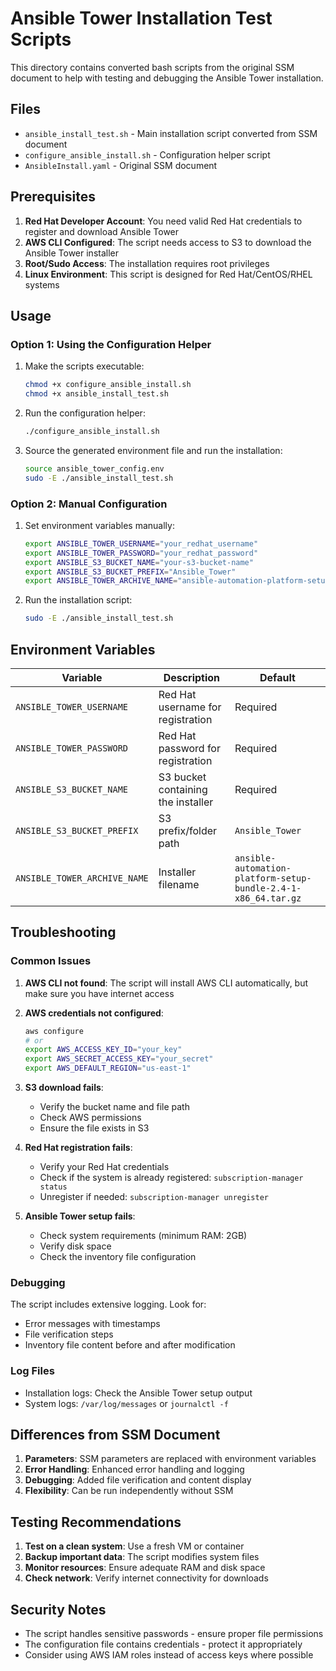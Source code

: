 # Ansible Tower Installation Test Scripts

This directory contains converted bash scripts from the original SSM document to help with testing and debugging the Ansible Tower installation.

## Files

- `ansible_install_test.sh` - Main installation script converted from SSM document
- `configure_ansible_install.sh` - Configuration helper script
- `AnsibleInstall.yaml` - Original SSM document

## Prerequisites

1. **Red Hat Developer Account**: You need valid Red Hat credentials to register and download Ansible Tower
2. **AWS CLI Configured**: The script needs access to S3 to download the Ansible Tower installer
3. **Root/Sudo Access**: The installation requires root privileges
4. **Linux Environment**: This script is designed for Red Hat/CentOS/RHEL systems

## Usage

### Option 1: Using the Configuration Helper

1. Make the scripts executable:
   ```bash
   chmod +x configure_ansible_install.sh
   chmod +x ansible_install_test.sh
   ```

2. Run the configuration helper:
   ```bash
   ./configure_ansible_install.sh
   ```

3. Source the generated environment file and run the installation:
   ```bash
   source ansible_tower_config.env
   sudo -E ./ansible_install_test.sh
   ```

### Option 2: Manual Configuration

1. Set environment variables manually:
   ```bash
   export ANSIBLE_TOWER_USERNAME="your_redhat_username"
   export ANSIBLE_TOWER_PASSWORD="your_redhat_password"
   export ANSIBLE_S3_BUCKET_NAME="your-s3-bucket-name"
   export ANSIBLE_S3_BUCKET_PREFIX="Ansible_Tower"
   export ANSIBLE_TOWER_ARCHIVE_NAME="ansible-automation-platform-setup-bundle-2.4-1-x86_64.tar.gz"
   ```

2. Run the installation script:
   ```bash
   sudo -E ./ansible_install_test.sh
   ```

## Environment Variables

| Variable | Description | Default |
|----------|-------------|---------|
| `ANSIBLE_TOWER_USERNAME` | Red Hat username for registration | Required |
| `ANSIBLE_TOWER_PASSWORD` | Red Hat password for registration | Required |
| `ANSIBLE_S3_BUCKET_NAME` | S3 bucket containing the installer | Required |
| `ANSIBLE_S3_BUCKET_PREFIX` | S3 prefix/folder path | `Ansible_Tower` |
| `ANSIBLE_TOWER_ARCHIVE_NAME` | Installer filename | `ansible-automation-platform-setup-bundle-2.4-1-x86_64.tar.gz` |

## Troubleshooting

### Common Issues

1. **AWS CLI not found**: The script will install AWS CLI automatically, but make sure you have internet access

2. **AWS credentials not configured**: 
   ```bash
   aws configure
   # or
   export AWS_ACCESS_KEY_ID="your_key"
   export AWS_SECRET_ACCESS_KEY="your_secret"
   export AWS_DEFAULT_REGION="us-east-1"
   ```

3. **S3 download fails**: 
   - Verify the bucket name and file path
   - Check AWS permissions
   - Ensure the file exists in S3

4. **Red Hat registration fails**:
   - Verify your Red Hat credentials
   - Check if the system is already registered: `subscription-manager status`
   - Unregister if needed: `subscription-manager unregister`

5. **Ansible Tower setup fails**:
   - Check system requirements (minimum RAM: 2GB)
   - Verify disk space
   - Check the inventory file configuration

### Debugging

The script includes extensive logging. Look for:
- Error messages with timestamps
- File verification steps
- Inventory file content before and after modification

### Log Files

- Installation logs: Check the Ansible Tower setup output
- System logs: `/var/log/messages` or `journalctl -f`

## Differences from SSM Document

1. **Parameters**: SSM parameters are replaced with environment variables
2. **Error Handling**: Enhanced error handling and logging
3. **Debugging**: Added file verification and content display
4. **Flexibility**: Can be run independently without SSM

## Testing Recommendations

1. **Test on a clean system**: Use a fresh VM or container
2. **Backup important data**: The script modifies system files
3. **Monitor resources**: Ensure adequate RAM and disk space
4. **Check network**: Verify internet connectivity for downloads

## Security Notes

- The script handles sensitive passwords - ensure proper file permissions
- The configuration file contains credentials - protect it appropriately
- Consider using AWS IAM roles instead of access keys where possible
